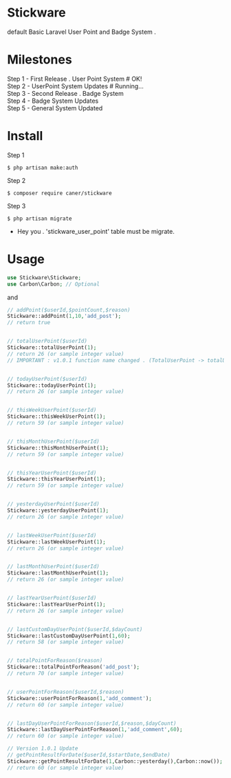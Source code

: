# Stickware
default
Basic Laravel User Point and Badge System .

# Milestones
Step 1 - First Release . User Point System # OK! <br>
Step 2 - UserPoint System Updates # Running... <br>
Step 3 - Second Release . Badge System <br>
Step 4 - Badge System Updates <br>
Step 5 - General System Updated <br>

# Install
Step 1
```
$ php artisan make:auth
```
Step 2
```
$ composer require caner/stickware
```
Step 3
```
$ php artisan migrate
```
 - Hey you . 'stickware_user_point' table must be migrate.

# Usage
```php
use Stickware\Stickware;
use Carbon\Carbon; // Optional
```

and


```php
// addPoint($userId,$pointCount,$reason)
Stickware::addPoint(1,10,'add_post');
// return true


// totalUserPoint($userId)
Stickware::totalUserPoint(1);
// return 26 (or sample integer value)
// IMPORTANT : v1.0.1 function name changed . (TotalUserPoint -> totalUserPoint)


// todayUserPoint($userId)
Stickware::todayUserPoint(1);
// return 26 (or sample integer value)


// thisWeekUserPoint($userId)
Stickware::thisWeekUserPoint(1);
// return 59 (or sample integer value)


// thisMonthUserPoint($userId)
Stickware::thisMonthUserPoint(1);
// return 59 (or sample integer value)


// thisYearUserPoint($userId)
Stickware::thisYearUserPoint(1);
// return 59 (or sample integer value)


// yesterdayUserPoint($userId)
Stickware::yesterdayUserPoint(1);
// return 26 (or sample integer value)


// lastWeekUserPoint($userId)
Stickware::lastWeekUserPoint(1);
// return 26 (or sample integer value)


// lastMonthUserPoint($userId)
Stickware::lastMonthUserPoint(1);
// return 26 (or sample integer value)


// lastYearUserPoint($userId)
Stickware::lastYearUserPoint(1);
// return 26 (or sample integer value)


// lastCustomDayUserPoint($userId,$dayCount)
Stickware::lastCustomDayUserPoint(1,60);
// return 58 (or sample integer value)


// totalPointForReason($reason)
Stickware::totalPointForReason('add_post');
// return 70 (or sample integer value)


// userPointForReason($userId,$reason)
Stickware::userPointForReason(1,'add_comment');
// return 60 (or sample integer value)


// lastDayUserPointForReason($userId,$reason,$dayCount)
Stickware::lastDayUserPointForReason(1,'add_comment',60);
// return 60 (or sample integer value)

// Version 1.0.1 Update
// getPointResultForDate($userId,$startDate,$endDate)
Stickware::getPointResultForDate(1,Carbon::yesterday(),Carbon::now());
// return 60 (or sample integer value)
```
